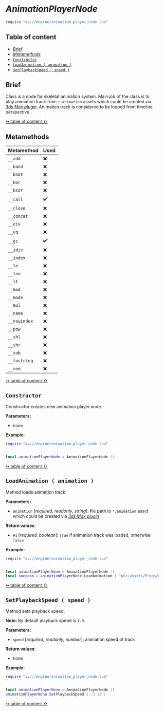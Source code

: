 # _AnimationPlayerNode_

```lua
require "av://engine/animation_player_node.lua"
```

## <a id="table-of-content">Table of content</a>

- [_Brief_](#brief)
- [_Metamethods_](#metamethods)
- [`Constructor`](#constructor)
- [`LoadAnimation ( animation )`](#method-load-animation)
- [`SetPlaybackSpeed ( speed )`](#method-set-playback-speed)

## <a id="brief">Brief</a>

Class is a node for skeletal animation system. Main job of the class is to play animation track from `*.animation` assets which could be created via [_3ds Max plugin_](./3ds-max-exporter.md). Animation track is considered to be looped from timeline perspective.

[↬ table of content ⇧](#table-of-content)

## <a id="metamethods">Metamethods</a>

Metamethod | Used
--- | ---
`__add` | ❌
`__band` | ❌
`__bnot` | ❌
`__bor` | ❌
`__bxor` | ❌
`__call` | ✔️
`__close` | ❌
`__concat` | ❌
`__div` | ❌
`__eq` | ❌
`__gc` | ✔️
`__idiv` | ❌
`__index` | ❌
`__le` | ❌
`__len` | ❌
`__lt` | ❌
`__mod` | ❌
`__mode` | ❌
`__mul` | ❌
`__name` | ❌
`__newindex` | ❌
`__pow` | ❌
`__shl` | ❌
`__shr` | ❌
`__sub` | ❌
`__tostring` | ❌
`__unm` | ❌

[↬ table of content ⇧](#table-of-content)

## <a id="constructor">`Constructor`</a>

Constructor creates new animation player node.

**Parameters:**

- none

**Example:**

```lua
require "av://engine/animation_player_node.lua"


local animationPlayerNode = AnimationPlayerNode ()
```

[↬ table of content ⇧](#table-of-content)

## <a id="method-load-animation">`LoadAnimation ( animation )`</a>

Method loads animation track.

**Parameters:**

- `animation` [_required, readonly, string_]: file path to `*.animation` asset which could be created via [_3ds Max plugin_](./3ds-max-exporter.md)

**Return values:**

- `#1` [_required, boolean_]: `true` if animation track was loaded, otherwise `false`

**Example:**

```lua
require "av://engine/animation_player_node.lua"


local animationPlayerNone = AnimationPlayerNode ()
local success = animationPlayerNone:LoadAnimation ( "pbr/assets/Props/experimental/skeletal-mesh-sandbox/human/walk.animation" )
```

[↬ table of content ⇧](#table-of-content)

## <a id="method-set-playback-speed">`SetPlaybackSpeed ( speed )`</a>

Method sets playback speed.

**Note:** By default playback speed is `1.0`.

**Parameters:**

- `speed` [_required, readonly, number_]: animation speed of track

**Return values:**

- none

**Example:**

```lua
require "av://engine/animation_player_node.lua"


local animationPlayerNone = AnimationPlayerNode ()
animationPlayerNone:SetPlaybackSpeed ( -3.33 )
```

[↬ table of content ⇧](#table-of-content)
